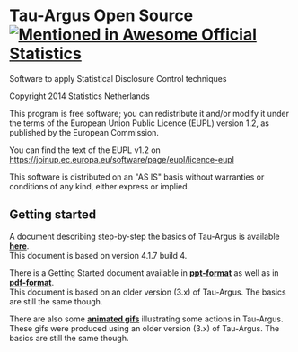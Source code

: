 # Tau-Argus Open Source [![Mentioned in Awesome Official Statistics ](https://awesome.re/mentioned-badge.svg)](http://www.awesomeofficialstatistics.org)
Software to apply Statistical Disclosure Control techniques

Copyright 2014 Statistics Netherlands

This program is free software; you can redistribute it and/or 
modify it under the terms of the European Union Public Licence 
(EUPL) version 1.2, as published by the European Commission.

You can find the text of the EUPL v1.2 on
https://joinup.ec.europa.eu/software/page/eupl/licence-eupl

This software is distributed on an "AS IS" basis without 
warranties or conditions of any kind, either express or implied.

## Getting started
A document describing step-by-step the basics of Tau-Argus is available [**here**](https://github.com/sdcTools/manuals/blob/master/tau-argus/Step-by-step%20test%20procedure%20%20TauArgus.pdf).</br> This document is based on version 4.1.7 build 4.

There is a Getting Started document available in [**ppt-format**](https://github.com/sdcTools/manuals/blob/master/tau-argus/Getting%20started%20with%20TauArgus.ppt) as well as in [**pdf-format**](https://github.com/sdcTools/manuals/blob/master/tau-argus/Getting%20started%20with%20TauArgus.pdf).</br> This document is based on an older version (3.x) of Tau-Argus. The basics are still the same though.

There are also some [**animated gifs**](https://github.com/sdcTools/manuals/blob/master/tau-argus/Tau-Argus%20in%20animated%20gif.zip) illustrating some actions in Tau-Argus.</br>
These gifs were produced using an older version (3.x) of Tau-Argus. The basics are still the same though.
